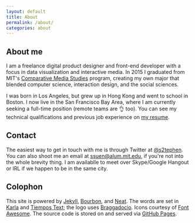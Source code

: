 ```yaml
---
layout: default
title: About
permalink: /about/
categories: about
---
```


## About me

I am a freelance digital product designer and front-end developer with a focus in data visualization and interactive media. In 2015 I graduated from MIT's [Comparative Media Studies](//cms.mit.edu) program, creating my own major that blended computer science, interaction design, and the social sciences.

I was born in Los Angeles, but grew up in Hong Kong and went to school in Boston. I now live in the San Francisco Bay Area, where I am currently seeking a full-time position (remote teams are 👌 too). You can see my technical qualifications and previous job experience on [my resume](/resume/).

## Contact

The easiest way to get in touch with me is through Twitter at [@s2tephen](//twitter.com/s2tephen). You can also shoot me an email at [ssuen@alum.mit.edu](mailto:ssuen@alum.mit.edu), if you're not into the whole brevity thing. I am availablle to meet over Skype/Google Hangout or IRL if we happen to be in the same city.

## Colophon

This site is powered by [Jekyll](//jekyllrb.com), [Bourbon](//bourbon.io), and [Neat](//neat.bourbon.io). The words are set in [Karla](//www.google.com/fonts/specimen/Karla) and [Tiempos Text](//klim.co.nz/retail-fonts/tiempos-text); the logo uses [Braggadocio](//www.linotype.com/en/146816/braggadocio-family.html). Icons courtesy of [Font Awesome](//fontawesome.io). The source code is stored on and served via [GitHub Pages](//github.com/s2tephen/stephensuen.com).
